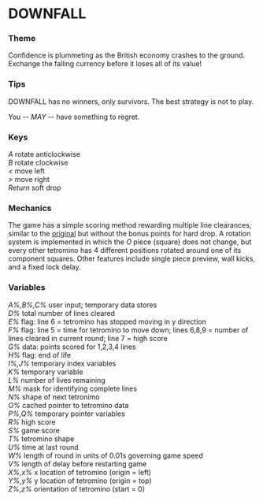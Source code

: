 # DOWNFALL

### Theme

Confidence is plummeting as the British economy crashes to the ground. Exchange the falling currency before it loses all of its value!

### Tips

DOWNFALL has no winners, only survivors. The best strategy is not to play.

You -- *MAY* -- have something to regret.

### Keys

*A* rotate anticlockwise  
*B* rotate clockwise  
*<* move left  
*>* move right  
*Return* soft drop

### Mechanics

The game has a simple scoring method rewarding multiple line clearances, similar to the [original](https://tetris.wiki/Scoring) but without the bonus points for hard drop. A rotation system is implemented in which the *O* piece (square) does not change, but every other tetromino has 4 different positions rotated around one of its component squares. Other features include single piece preview, wall kicks, and a fixed lock delay.

### Variables

*A%,B%,C%* user input; temporary data stores  
*D%* total number of lines cleared  
*E%* flag: line 6 = tetromino has stopped moving in y direction   
*F%* flag: line 5 = time for tetromino to move down; lines 6,8,9 = number of lines cleared in current round; line 7 = high score  
*G%* data: points scored for 1,2,3,4 lines  
*H%* flag: end of life  
*I%,J%* temporary index variables  
*K%* temporary variable  
*L%* number of lives remaining  
*M%* mask for identifying complete lines  
*N%* shape of next tetronimo  
*O%* cached pointer to tetromino data  
*P%,Q%* temporary pointer variables  
*R%* high score  
*S%* game score  
*T%* tetromino shape  
*U%* time at last round  
*W%* length of round in units of 0.01s governing game speed  
*V%* length of delay before restarting game  
*X%,x%* x location of tetromino (origin = left)  
*Y%,y%* y location of tetromino (origin = top)  
*Z%,z%* orientation of tetromino (start = 0)  

